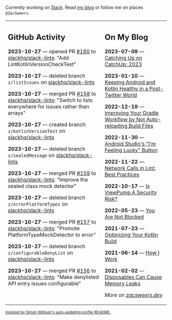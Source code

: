 Currently working on [Slack](https://slack.com/). Read [my blog](https://zacsweers.dev/) or follow me on places `@ZacSweers`.

<table><tr><td valign="top" width="60%">

## GitHub Activity
<!-- githubActivity starts -->
**2023-10-27** — opened PR [#160](https://github.com/slackhq/slack-lints/pull/160) to [slackhq/slack-lints](https://github.com/slackhq/slack-lints): "Add LintKotlinVersionCheckTest"

**2023-10-27** — deleted branch `z/listIssues` on [slackhq/slack-lints](https://github.com/slackhq/slack-lints)

**2023-10-27** — merged PR [#158](https://github.com/slackhq/slack-lints/pull/158) to [slackhq/slack-lints](https://github.com/slackhq/slack-lints): "Switch to lists everywhere for issues rather than arrays"

**2023-10-27** — created branch `z/kotlinVersionTest` on [slackhq/slack-lints](https://github.com/slackhq/slack-lints)

**2023-10-27** — deleted branch `z/sealedMessage` on [slackhq/slack-lints](https://github.com/slackhq/slack-lints)

**2023-10-27** — merged PR [#159](https://github.com/slackhq/slack-lints/pull/159) to [slackhq/slack-lints](https://github.com/slackhq/slack-lints): "Improve the sealed class mock detector"

**2023-10-27** — deleted branch `z/errorPlatformTypes` on [slackhq/slack-lints](https://github.com/slackhq/slack-lints)

**2023-10-27** — merged PR [#157](https://github.com/slackhq/slack-lints/pull/157) to [slackhq/slack-lints](https://github.com/slackhq/slack-lints): "Promote PlatformTypeMockDetector to error"

**2023-10-27** — deleted branch `z/configurableDenyList` on [slackhq/slack-lints](https://github.com/slackhq/slack-lints)

**2023-10-27** — merged PR [#156](https://github.com/slackhq/slack-lints/pull/156) to [slackhq/slack-lints](https://github.com/slackhq/slack-lints): "Make denylisted API entry issues configurable"
<!-- githubActivity ends -->
</td><td valign="top" width="40%">

## On My Blog
<!-- blog starts -->
**2023-07-09** — [Catching Up on CatchUp: 2023](https://www.zacsweers.dev/catching-up-on-catchup-2023/)

**2023-01-10** — [Keeping Android and Kotlin Healthy in a Post-Twitter World](https://www.zacsweers.dev/keeping-android-healthy/)

**2022-12-19** — [Improving Your Gradle Workflow by Not Auto-reloading Build Files](https://www.zacsweers.dev/improving-your-workflow-by-not-auto-reloading-build-files/)

**2022-11-30** — [Android Studio's "I'm Feeling Lucky" Button](https://www.zacsweers.dev/android-studios-im-feeling-lucky-button/)

**2022-11-22** — [Network Calls in Lint: Best Practices](https://www.zacsweers.dev/network-calls-in-lint-best-practices/)

**2022-10-17** — [Is ViewPump A Security Risk?](https://www.zacsweers.dev/is-viewpump-a-security-risk/)

**2022-05-23** — [You Are Not Blocked](https://www.zacsweers.dev/you-are-not-blocked/)

**2021-07-23** — [Optimizing Your Kotlin Build](https://www.zacsweers.dev/optimizing-your-kotlin-build/)

**2021-06-14** — [How I Work](https://www.zacsweers.dev/how-i-work/)

**2021-02-02** — [Disposables Can Cause Memory Leaks](https://www.zacsweers.dev/disposables-can-cause-memory-leaks/)
<!-- blog ends -->
_More on [zacsweers.dev](https://zacsweers.dev/)_
</td></tr></table>

<sub><a href="https://simonwillison.net/2020/Jul/10/self-updating-profile-readme/">Inspired by Simon Willison's auto-updating profile README.</a></sub>